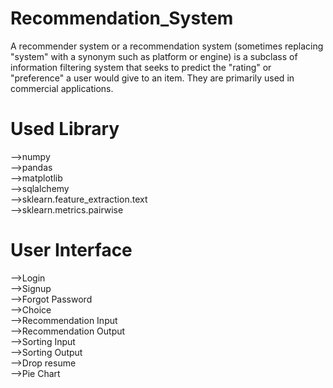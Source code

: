 # Recommendation_System
A recommender system or a recommendation system (sometimes replacing "system" with a synonym such as platform or engine) is a subclass of information filtering system that seeks to predict the "rating" or "preference" a user would give to an item. They are primarily used in commercial applications.

# Used Library
-->numpy                                                                                                                                
-->pandas                                                                                                                                
-->matplotlib                                                                                                                           
-->sqlalchemy                                                                                                                            
-->sklearn.feature_extraction.text                                                                                                       
-->sklearn.metrics.pairwise                                                                                                             

# User Interface
-->Login                                                                                                                              
-->Signup                                                                                                                               
-->Forgot Password                                                                                                                       
-->Choice                                                                                                                              
-->Recommendation Input                                                                                                                
-->Recommendation Output                                                                                                              
-->Sorting Input                                                                                                                        
-->Sorting Output                                                                                                                       
-->Drop resume                                                                                                                          
-->Pie Chart                                                                                                                             


